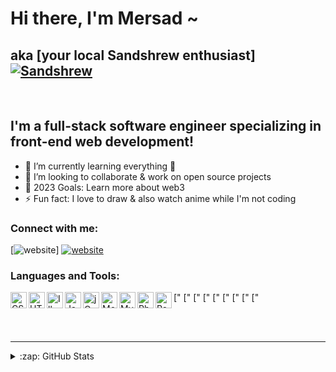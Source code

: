 # Hi there, I'm Mersad ~
## aka [your local Sandshrew enthusiast] [![Sandshrew](https://img.pokemondb.net/sprites/diamond-pearl/normal/sandshrew.png)](https://pokemondb.net/pokedex/sandshrew)

<br/>

## I'm a full-stack software engineer specializing in front-end web development!

- 🌱 I’m currently learning everything 🤣
- 📌 I’m looking to collaborate & work on open source projects
- 🥅 2023 Goals: Learn more about web3
- ⚡ Fun fact: I love to draw & also watch anime while I'm not coding

### Connect with me:

[![website](./img/globe-light.svg)]
[![website](./img/linkedin-light.svg)](https://www.linkedin.com/in/mersad-botic/)


### Languages and Tools:

[<img align="left" alt="CSS 3" width="26px" src="https://cdn.jsdelivr.net/gh/devicons/devicon/icons/css3/css3-original.svg"/>" 
[<img align="left" alt="HTML 5" width="26px" src="https://cdn.jsdelivr.net/gh/devicons/devicon/icons/html5/html5-original.svg"/>" 
[<img align="left" alt="Illustrator" width="26px" src="https://cdn.jsdelivr.net/gh/devicons/devicon/icons/illustrator/illustrator-plain.svg"/>" [<img align="left" alt="Javascript" width="26px" src="https://cdn.jsdelivr.net/gh/devicons/devicon/icons/javascript/javascript-original.svg"/>" [<img align="left" alt="jQuery" width="26px" src="https://cdn.jsdelivr.net/gh/devicons/devicon/icons/jquery/jquery-original.svg"/>" 
[<img align="left" alt="MongoDB" width="26px" src="https://cdn.jsdelivr.net/gh/devicons/devicon/icons/mongodb/mongodb-original.svg"/>" 
[<img align="left" alt="My SQL" width="26px" src="https://cdn.jsdelivr.net/gh/devicons/devicon/icons/mysql/mysql-original.svg"/>" 
[<img align="left" alt="Photoshop" width="26px" src="https://cdn.jsdelivr.net/gh/devicons/devicon/icons/photoshop/photoshop-plain.svg"/>" 
[<img align="left" alt="React" width="26px" src="https://cdn.jsdelivr.net/gh/devicons/devicon/icons/react/react-original.svg"/>" 


<br />
<br />

---

<details>
  <summary>:zap: GitHub Stats</summary>

  <img align="left" alt="codeSTACKr's GitHub Stats" src="https://github-readme-stats.vercel.app/api?username=codeSTACKr&show_icons=true&hide_border=false&title_color=ff652f&icon_color=FFE400&bg_color=09131B&text_color=ffffff&border_color=0c1a25" />

</details>

[website]: https://codeSTACKr.com
[linkedin]: https://linkedin.com/in/codeSTACKr
